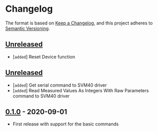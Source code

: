 # Changelog

The format is based on [Keep a Changelog](https://keepachangelog.com/en/1.0.0/),
and this project adheres to [Semantic Versioning](https://semver.org/spec/v2.0.0.html).
## [Unreleased]

 * [`added`] Reset Device function 

## [Unreleased]

 * [`added`] Get serial command to SVM40 driver
 * [`added`] Read Measured Values As Integers With Raw Parameters command to SVM40 driver 

## [0.1.0] - 2020-09-01

 * First release with support for the basic commands

[Unreleased]: https://github.com/Sensirion/embedded-svm40/compare/0.1.0...master
[0.1.0]: https://github.com/Sensirion/embedded-svm40/releases/tag/0.1.0
